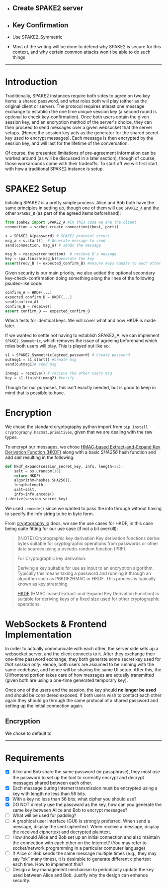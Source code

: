 
 
 - Create SPAKE2 server
	 - 
 - Key Confirmation
	 - 
 - Use SPAKE2_Symmetric 


- Most of the writing will be done to defend why SPAKE2 is secure for this context, and why certain common attacks won't be able to do such things



___
# Introduction
Traditionally, SPAKE2 instances require both sides to agree on two key items: a shared password, and what roles both will play (either as the original client or server). 
The protocol requires atleast one message exchange to establish the one time unique session key (a second round is optional to check key-confirmation). Once both users obtain the given session key, and an encryption method of the server's choice, they can then proceed to send messages over a given websocket that the server setups. (Hence the session key acts as the generator for the shared secret key used to encrypt messages). Each message is then encrypted by the session key, and will last for the lifetime of the conversation. 

Of course, the presented limitations of pre-agreement information can be worked around (as will be discussed in a later section), though of course, those workarounds come with their tradeoffs. To start off we will first start with how a traditional SPAKE2 instance is setup. 
# SPAKE2 Setup
Initialing SPAKE2 is a pretty simple process. Alice and Bob both have the same principles in setting up, though one of them will use `SPAKE2_A` and the other `SPAKE2_B` (as part of the agreed items beforehand):
```python
from spake2 import SPAKE2_A #in this case we are the client
connection = socket.create_connection((host, port))   

s = SPAKE2_A(password) # SPAKE2 protocal occurs
msg_a = s.start()  # Generate message to send
send(connection, msg_a) # sends the message

msg_b = receive(connection)  # recieve B's message
key = spa.finish(msg_b)#generate the key
assert(recv_B != expected_confirm_B) #ensure keys equate to each other
```

Given security is our main priority, we also added the optional secondary key-check-confirmation doing something along the lines of the following psudeo-like code:
```python
confirm_A = HKDF(...)
expected_confirm_B = HKDF(...)
send(confirm_A)
confirm_B = receive()
assert confirm_B == expected_confirm_B
```
Which tests for identical keys. We will cover what and how HKDF is made later. 

If we wanted to settle not having to establish SPAKE2_A, we can implement ``SPAKE2_Symmetric``, which removes the issue of agreeing beforehand which roles both users will play. This is played out like so:
```python
s1 = SPAKE2_Symmetric(agreed_password) # Create password
outmsg1 = s1.start() #create msg
send(outmsg1)# send msg

inmsg2 = receive() # recieve the other users msg
key = s1.finish(inmsg2) #verify 
```
Though for our purposes, this isn't exactly needed, but is good to keep in mind that is possible to have. 
# Encryption 
We chose the standard cryptography python import from `pip install cryptography.hazmat.primitives`, given that we are dealing with the raw types. 

To encrypt our messages, we chose [HMAC-based Extract-and-Expand Key Derivation Function (HKDF)](https://datatracker.ietf.org/doc/html/rfc5869) along with a basic *SHA256* hash function and add *salt* resulting in the following:
```python
def hkdf_expand(session_secret_key, info, length=32):  
	salt = os.urandom(16)  
	return HKDF(  
    algorithm=hashes.SHA256(),  
    length=length,  
    salt=salt,  
    info=info.encode()  
).derive(session_secret_key)
```
We used `.encode()` since we wanted to pass the info through without having to specify the info string to be in byte form.

From [cryptography.io](https://cryptography.io/en/latest/hazmat/primitives/key-derivation-functions/) docs, we see the use cases for HKDF, in this case being quite fitting for our use case (if not a bit overkill):

> [!NOTE] Cryptographic key derivation
> Key derivation functions derive bytes suitable for cryptographic operations from passwords or other data sources using a pseudo-random function (PRF).
> 
> For Cryptographic key derivation:
> 
> Deriving a key suitable for use as input to an encryption algorithm. Typically this means taking a password and running it through an algorithm such as PBKDF2HMAC or HKDF. This process is typically known as key stretching.
> 
> [HKDF](https://en.wikipedia.org/wiki/HKDF) (HMAC-based Extract-and-Expand Key Derivation Function) is suitable for deriving keys of a fixed size used for other cryptographic operations.

# WebSockets & Frontend Implementation 
In order to actually communicate with each other, the server side sets up a websocket server, and the client connects to it. After they exchange their one-time password exchange, they both generate some secret key used for *that session only*. Hence, both users are assumed to be running with the same codebase, and hence will be sharing the same UI setup. After this, the UI/frontend portion takes care of how messages are actually transmitted (given both are using a one-time generated temporary key). 

Once one of the users end the session, the key should **no longer be used** and should be considered exposed. If both users wish to contact each other again they should go through the same protocal of a shared password and setting up the initial connection again. 

## Encryption
We chose to default to 

___
# Requirements
- [x] Alice and Bob share the same password (or passphrase), they must use the password to set up the tool to correctly encrypt and decrypt messages shared between each other.
- [x] Each message during Internet transmission must be encrypted using a key with length no less than 56 bits.
- [x] With a key no less than 56 bits, what cipher you should use?
- [x] DO NOT directly use the password as the key, how can you generate the same key between Alice and Bob to encrypt messages?
- [ ] What will be used for padding?
- [ ] A graphical user interface (GUI) is strongly preferred. When send a message, display the sent ciphertext. When receive a message, display the received ciphertext and decrypted plaintext.
- [ ] How should Alice and Bob set up an initial connection and also maintain the connection with each other on the Internet? (You may refer to socket/network programming in a particular computer language)
- [ ] If Alice or Bob sends the same message multiple times (e.g., they may say “ok” many times), it is desirable to generate different ciphertext each time. How to implement this?
- [ ] Design a key management mechanism to periodically update the key used between Alice and Bob. Justify why the design can enhance security.
